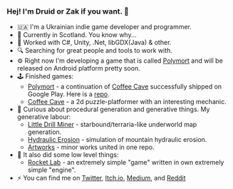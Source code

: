 ### Hej! I'm Druid or Zak if you want. :wave:

- :ukraine: I'm a Ukrainian indie game developer and programmer. 
- :scotland: Currently in Scotland. You know why...
- :toolbox: Worked with C#, Unity, .Net, libGDX(Java) & other.
- :mag: Searching for great people and tools to work with.
- :gear: Right now I'm developing a game that is called [Polymort](https://github.com/progdruid/polymort) and will be released on Android platform pretty soon.
- :joystick: Finished games:
  - [Polymort](https://play.google.com/store/apps/details?id=com.ProgrammingDruid.Polymort) - a continuation of [Coffee Cave](https://progdruid.itch.io/coffee-cave) successfully shipped on Google Play. Here is a [repo](https://github.com/progdruid/polymort).
  - [Coffee Cave](https://progdruid.itch.io/coffee-cave) - a 2d puzzle-platformer with an interesting mechanic.
- :art: Curious about procedural generation and generative things. My generative labour:
  - [Little Drill Miner](https://github.com/progdruid/little-drill-miner) - starbound/terraria-like underworld map generation.
  - [Hydraulic Erosion](https://github.com/progdruid/hydraulic-erosion) - simulation of mountain hydraulic erosion.
  - [Artworks](https://github.com/progdruid/artworks) - minor works united in one repo.
- :rocket: It also did some low level things:
  - [Rocket Lab](https://github.com/progdruid/rocket-lab) - an extremely simple "game" written in own extremely simple "engine".
- :zap: You can find me on [Twitter](https://twitter.com/progdruid), [Itch.io](https://progdruid.itch.io/), [Medium](https://progdruid.medium.com/), and [Reddit](https://www.reddit.com/user/ProgrammingDruid/)

